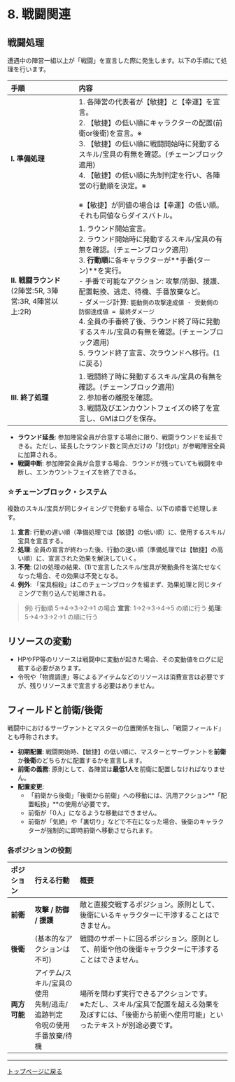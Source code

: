 # 8. 戦闘関連

## 戦闘処理

遭遇中の陣営一組以上が「戦闘」を宣言した際に発生します。以下の手順にて処理を行います。

| 手順 | 内容 |
| :--- | :--- |
| **I. 準備処理** | 1. 各陣営の代表者が【敏捷】と【幸運】を宣言。<br>2. 【敏捷】の低い順にキャラクターの配置(前衛or後衛)を宣言。※<br>3. 【敏捷】の低い順に戦闘開始時に発動するスキル/宝具の有無を確認。(チェーンブロック適用)<br>4. 【敏捷】の低い順に先制判定を行い、各陣営の行動順を決定。※<br><br>※【敏捷】が同値の場合は【幸運】の低い順。それも同値ならダイスバトル。 |
| **II. 戦闘ラウンド**<br>(2陣営:5R, 3陣営:3R, 4陣営以上:2R) | 1. ラウンド開始宣言。<br>2. ラウンド開始時に発動するスキル/宝具の有無を確認。(チェーンブロック適用)<br>3. **行動順**に各キャラクターが**手番(ターン)**を実行。<br>    - 手番で可能なアクション: 攻撃/防御、援護、配置転換、逃走、待機、手番放棄など。<br>    - ダメージ計算: `能動側の攻撃達成値 - 受動側の防御達成値 = 最終ダメージ`<br>4. 全員の手番終了後、ラウンド終了時に発動するスキル/宝具の有無を確認。(チェーンブロック適用)<br>5. ラウンド終了宣言、次ラウンドへ移行。(1に戻る) |
| **III. 終了処理** | 1. 戦闘終了時に発動するスキル/宝具の有無を確認。(チェーンブロック適用)<br>2. 参加者の離脱を確認。<br>3. 戦闘及びエンカウントフェイズの終了を宣言し、GMはログを保存。 |

*   **ラウンド延長**: 参加陣営全員が合意する場合に限り、戦闘ラウンドを延長できる。ただし、延長したラウンド数と同点だけの「討伐pt」が参戦陣営全員に加算される。
*   **戦闘中断**: 参加陣営全員が合意する場合、ラウンドが残っていても戦闘を中断し、エンカウントフェイズを終了できる。

### ☆チェーンブロック・システム
複数のスキル/宝具が同じタイミングで発動する場合、以下の順番で処理します。

1.  **宣言**: 行動の遅い順（準備処理では【敏捷】の低い順）に、使用するスキル/宝具を宣言する。
2.  **処理**: 全員の宣言が終わった後、行動の速い順（準備処理では【敏捷】の高い順）に、宣言された効果を解決していく。
3.  **不発**: (2)の処理の結果、(1)で宣言したスキル/宝具が発動条件を満たせなくなった場合、その効果は不発となる。
4.  **例外**: 「宝具相殺」はこのチェーンブロックを組まず、効果処理と同じタイミングで割り込んで処理される。

> 例) 行動順 5→4→3→2→1 の場合
> **宣言**: 1→2→3→4→5 の順に行う
> **処理**: 5→4→3→2→1 の順に行う

## リソースの変動

*   HPやFP等のリソースは戦闘中に変動が起きた場合、その変動値をログに記載する必要があります。
*   令呪や「物資調達」等によるアイテムなどのリソースは消費宣言は必要ですが、残りリソースまで宣言する必要はありません。

## フィールドと前衛/後衛

戦闘中におけるサーヴァントとマスターの位置関係を指し、「戦闘フィールド」とも呼称されます。

*   **初期配置**: 戦闘開始時、【敏捷】の低い順に、マスターとサーヴァントを**前衛**か**後衛**のどちらかに配置するかを宣言します。
*   **前衛の義務**: 原則として、各陣営は**最低1人**を前衛に配置しなければなりません。
*   **配置変更**:
    *   「前衛から後衛」「後衛から前衛」への移動には、汎用アクション**「配置転換」**の使用が必要です。
    *   前衛が「0人」になるような移動はできません。
    *   前衛が「気絶」や「裏切り」などで不在になった場合、後衛のキャラクターが強制的に即時前衛へ移動させられます。

### 各ポジションの役割

| ポジション | 行える行動 | 概要 |
| :--- | :--- | :--- |
| **前衛** | **攻撃 / 防御 / 援護** | 敵と直接交戦するポジション。原則として、後衛にいるキャラクターに干渉することはできません。 |
| **後衛** | (基本的なアクションは不可) | 戦闘のサポートに回るポジション。原則として、前衛や他の後衛キャラクターに干渉することはできません。 |
| **両方可能**| アイテム/スキル/宝具の使用<br>先制/逃走/追跡判定<br>令呪の使用<br>手番放棄/待機 | 場所を問わず実行できるアクションです。<br>※ただし、スキル/宝具で配置を超える効果を及ぼすには、「後衛から前衛へ使用可能」といったテキストが別途必要です。 |

---
[トップページに戻る](index.md)